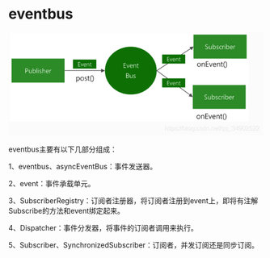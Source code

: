 # eventbus

![eventbus](./eventbus.png)

eventbus主要有以下几部分组成：

1、eventbus、asyncEventBus：事件发送器。

2、event：事件承载单元。

3、SubscriberRegistry：订阅者注册器，将订阅者注册到event上，即将有注解Subscribe的方法和event绑定起来。

4、Dispatcher：事件分发器，将事件的订阅者调用来执行。

5、Subscriber、SynchronizedSubscriber：订阅者，并发订阅还是同步订阅。
